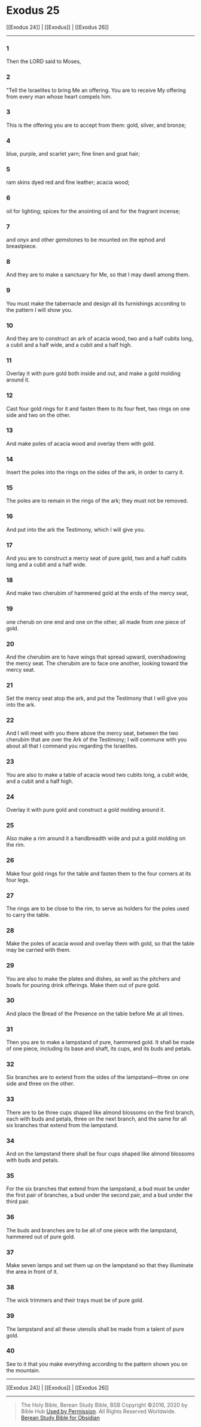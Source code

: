 # Exodus 25

[[Exodus 24]] | [[Exodus]] | [[Exodus 26]]

---

### 1
Then the LORD said to Moses,

### 2
"Tell the Israelites to bring Me an offering. You are to receive My offering from every man whose heart compels him.

### 3
This is the offering you are to accept from them: gold, silver, and bronze;

### 4
blue, purple, and scarlet yarn; fine linen and goat hair;

### 5
ram skins dyed red and fine leather; acacia wood;

### 6
oil for lighting; spices for the anointing oil and for the fragrant incense;

### 7
and onyx and other gemstones to be mounted on the ephod and breastpiece.

### 8
And they are to make a sanctuary for Me, so that I may dwell among them.

### 9
You must make the tabernacle and design all its furnishings according to the pattern I will show you.

### 10
And they are to construct an ark of acacia wood, two and a half cubits long, a cubit and a half wide, and a cubit and a half high.

### 11
Overlay it with pure gold both inside and out, and make a gold molding around it.

### 12
Cast four gold rings for it and fasten them to its four feet, two rings on one side and two on the other.

### 13
And make poles of acacia wood and overlay them with gold.

### 14
Insert the poles into the rings on the sides of the ark, in order to carry it.

### 15
The poles are to remain in the rings of the ark; they must not be removed.

### 16
And put into the ark the Testimony, which I will give you.

### 17
And you are to construct a mercy seat of pure gold, two and a half cubits long and a cubit and a half wide.

### 18
And make two cherubim of hammered gold at the ends of the mercy seat,

### 19
one cherub on one end and one on the other, all made from one piece of gold.

### 20
And the cherubim are to have wings that spread upward, overshadowing the mercy seat. The cherubim are to face one another, looking toward the mercy seat.

### 21
Set the mercy seat atop the ark, and put the Testimony that I will give you into the ark.

### 22
And I will meet with you there above the mercy seat, between the two cherubim that are over the Ark of the Testimony; I will commune with you about all that I command you regarding the Israelites.

### 23
You are also to make a table of acacia wood two cubits long, a cubit wide, and a cubit and a half high.

### 24
Overlay it with pure gold and construct a gold molding around it.

### 25
Also make a rim around it a handbreadth wide and put a gold molding on the rim.

### 26
Make four gold rings for the table and fasten them to the four corners at its four legs.

### 27
The rings are to be close to the rim, to serve as holders for the poles used to carry the table.

### 28
Make the poles of acacia wood and overlay them with gold, so that the table may be carried with them.

### 29
You are also to make the plates and dishes, as well as the pitchers and bowls for pouring drink offerings. Make them out of pure gold.

### 30
And place the Bread of the Presence on the table before Me at all times.

### 31
Then you are to make a lampstand of pure, hammered gold. It shall be made of one piece, including its base and shaft, its cups, and its buds and petals.

### 32
Six branches are to extend from the sides of the lampstand—three on one side and three on the other.

### 33
There are to be three cups shaped like almond blossoms on the first branch, each with buds and petals, three on the next branch, and the same for all six branches that extend from the lampstand.

### 34
And on the lampstand there shall be four cups shaped like almond blossoms with buds and petals.

### 35
For the six branches that extend from the lampstand, a bud must be under the first pair of branches, a bud under the second pair, and a bud under the third pair.

### 36
The buds and branches are to be all of one piece with the lampstand, hammered out of pure gold.

### 37
Make seven lamps and set them up on the lampstand so that they illuminate the area in front of it.

### 38
The wick trimmers and their trays must be of pure gold.

### 39
The lampstand and all these utensils shall be made from a talent of pure gold.

### 40
See to it that you make everything according to the pattern shown you on the mountain.

---

[[Exodus 24]] | [[Exodus]] | [[Exodus 26]]

---

> The Holy Bible, Berean Study Bible, BSB
> Copyright &copy;2016, 2020 by Bible Hub
> [Used by Permission](https://berean.bible/terms.htm). All Rights Reserved Worldwide.
> [Berean Study Bible for Obsidian](https://github.com/gapmiss/berean-study-bible-for-obsidian)

